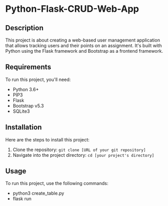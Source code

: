 # Python-Flask-CRUD-Web-App

## Description

This project is about creating a web-based user management application that allows tracking users and their points on an assignment. It's built with Python using the Flask framework and Bootstrap as a frontend framework.

## Requirements

To run this project, you'll need:

- Python 3.6+
- PIP3
- Flask
- Bootstrap v5.3
- SQLite3

## Installation

Here are the steps to install this project:

1. Clone the repository: `git clone [URL of your git repository]`
2. Navigate into the project directory: `cd [your project's directory]`

## Usage

To run this project, use the following commands:

- python3 create_table.py
- flask run
